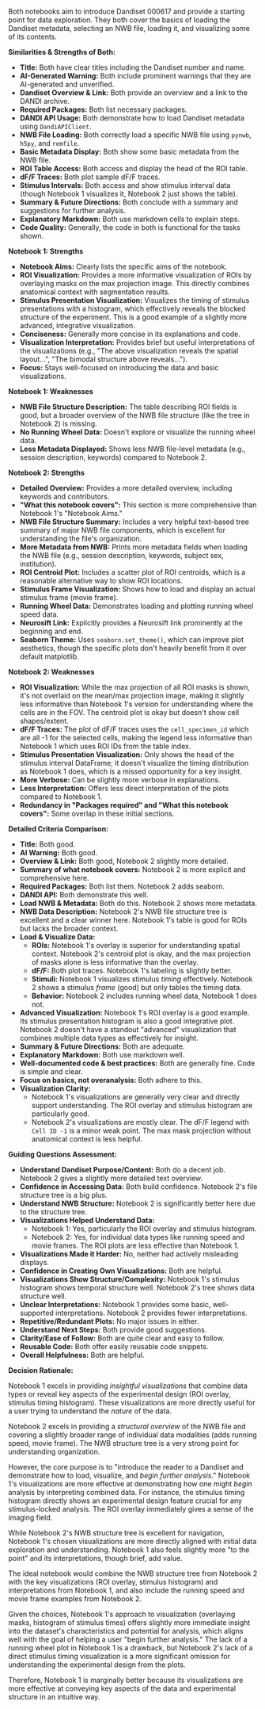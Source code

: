 Both notebooks aim to introduce Dandiset 000617 and provide a starting point for data exploration. They both cover the basics of loading the Dandiset metadata, selecting an NWB file, loading it, and visualizing some of its contents.

**Similarities & Strengths of Both:**
*   **Title:** Both have clear titles including the Dandiset number and name.
*   **AI-Generated Warning:** Both include prominent warnings that they are AI-generated and unverified.
*   **Dandiset Overview & Link:** Both provide an overview and a link to the DANDI archive.
*   **Required Packages:** Both list necessary packages.
*   **DANDI API Usage:** Both demonstrate how to load Dandiset metadata using `DandiAPIClient`.
*   **NWB File Loading:** Both correctly load a specific NWB file using `pynwb`, `h5py`, and `remfile`.
*   **Basic Metadata Display:** Both show some basic metadata from the NWB file.
*   **ROI Table Access:** Both access and display the head of the ROI table.
*   **dF/F Traces:** Both plot sample dF/F traces.
*   **Stimulus Intervals:** Both access and show stimulus interval data (though Notebook 1 visualizes it, Notebook 2 just shows the table).
*   **Summary & Future Directions:** Both conclude with a summary and suggestions for further analysis.
*   **Explanatory Markdown:** Both use markdown cells to explain steps.
*   **Code Quality:** Generally, the code in both is functional for the tasks shown.

**Notebook 1: Strengths**
*   **Notebook Aims:** Clearly lists the specific aims of the notebook.
*   **ROI Visualization:** Provides a more informative visualization of ROIs by overlaying masks on the max projection image. This directly combines anatomical context with segmentation results.
*   **Stimulus Presentation Visualization:** Visualizes the timing of stimulus presentations with a histogram, which effectively reveals the blocked structure of the experiment. This is a good example of a slightly more advanced, integrative visualization.
*   **Conciseness:** Generally more concise in its explanations and code.
*   **Visualization Interpretation:** Provides brief but useful interpretations of the visualizations (e.g., "The above visualization reveals the spatial layout...", "The bimodal structure above reveals...").
*   **Focus:** Stays well-focused on introducing the data and basic visualizations.

**Notebook 1: Weaknesses**
*   **NWB File Structure Description:** The table describing ROI fields is good, but a broader overview of the NWB file structure (like the tree in Notebook 2) is missing.
*   **No Running Wheel Data:** Doesn't explore or visualize the running wheel data.
*   **Less Metadata Displayed:** Shows less NWB file-level metadata (e.g., session description, keywords) compared to Notebook 2.

**Notebook 2: Strengths**
*   **Detailed Overview:** Provides a more detailed overview, including keywords and contributors.
*   **"What this notebook covers":** This section is more comprehensive than Notebook 1's "Notebook Aims."
*   **NWB File Structure Summary:** Includes a very helpful text-based tree summary of major NWB file components, which is excellent for understanding the file's organization.
*   **More Metadata from NWB:** Prints more metadata fields when loading the NWB file (e.g., session description, keywords, subject sex, institution).
*   **ROI Centroid Plot:** Includes a scatter plot of ROI centroids, which is a reasonable alternative way to show ROI locations.
*   **Stimulus Frame Visualization:** Shows how to load and display an actual stimulus frame (movie frame).
*   **Running Wheel Data:** Demonstrates loading and plotting running wheel speed data.
*   **Neurosift Link:** Explicitly provides a Neurosift link prominently at the beginning and end.
*   **Seaborn Theme:** Uses `seaborn.set_theme()`, which can improve plot aesthetics, though the specific plots don't heavily benefit from it over default matplotlib.

**Notebook 2: Weaknesses**
*   **ROI Visualization:** While the max projection of all ROI masks is shown, it's not overlaid on the mean/max projection image, making it slightly less informative than Notebook 1's version for understanding where the cells are in the FOV. The centroid plot is okay but doesn't show cell shapes/extent.
*   **dF/F Traces:** The plot of dF/F traces uses the `cell_specimen_id` which are all -1 for the selected cells, making the legend less informative than Notebook 1 which uses ROI IDs from the table index.
*   **Stimulus Presentation Visualization:** Only shows the head of the stimulus interval DataFrame; it doesn't visualize the timing distribution as Notebook 1 does, which is a missed opportunity for a key insight.
*   **More Verbose:** Can be slightly more verbose in explanations.
*   **Less Interpretation:** Offers less direct interpretation of the plots compared to Notebook 1.
*   **Redundancy in "Packages required" and "What this notebook covers":** Some overlap in these initial sections.

**Detailed Criteria Comparison:**

*   **Title:** Both good.
*   **AI Warning:** Both good.
*   **Overview & Link:** Both good, Notebook 2 slightly more detailed.
*   **Summary of what notebook covers:** Notebook 2 is more explicit and comprehensive here.
*   **Required Packages:** Both list them. Notebook 2 adds seaborn.
*   **DANDI API:** Both demonstrate this well.
*   **Load NWB & Metadata:** Both do this. Notebook 2 shows more metadata.
*   **NWB Data Description:** Notebook 2's NWB file structure tree is excellent and a clear winner here. Notebook 1's table is good for ROIs but lacks the broader context.
*   **Load & Visualize Data:**
    *   **ROIs:** Notebook 1's overlay is superior for understanding spatial context. Notebook 2's centroid plot is okay, and the max projection of masks alone is less informative than the overlay.
    *   **dF/F:** Both plot traces. Notebook 1's labeling is slightly better.
    *   **Stimuli:** Notebook 1 visualizes stimulus *timing* effectively. Notebook 2 shows a stimulus *frame* (good) but only tables the timing data.
    *   **Behavior:** Notebook 2 includes running wheel data, Notebook 1 does not.
*   **Advanced Visualization:** Notebook 1's ROI overlay is a good example. Its stimulus presentation histogram is also a good integrative plot. Notebook 2 doesn't have a standout "advanced" visualization that combines multiple data types as effectively for insight.
*   **Summary & Future Directions:** Both are adequate.
*   **Explanatory Markdown:** Both use markdown well.
*   **Well-documented code & best practices:** Both are generally fine. Code is simple and clear.
*   **Focus on basics, not overanalysis:** Both adhere to this.
*   **Visualization Clarity:**
    *   Notebook 1's visualizations are generally very clear and directly support understanding. The ROI overlay and stimulus histogram are particularly good.
    *   Notebook 2's visualizations are mostly clear. The dF/F legend with `Cell ID -1` is a minor weak point. The max mask projection without anatomical context is less helpful.

**Guiding Questions Assessment:**

*   **Understand Dandiset Purpose/Content:** Both do a decent job. Notebook 2 gives a slightly more detailed text overview.
*   **Confidence in Accessing Data:** Both build confidence. Notebook 2's file structure tree is a big plus.
*   **Understand NWB Structure:** Notebook 2 is significantly better here due to the structure tree.
*   **Visualizations Helped Understand Data:**
    *   Notebook 1: Yes, particularly the ROI overlay and stimulus histogram.
    *   Notebook 2: Yes, for individual data types like running speed and movie frames. The ROI plots are less effective than Notebook 1.
*   **Visualizations Made it Harder:** No, neither had actively misleading displays.
*   **Confidence in Creating Own Visualizations:** Both are helpful.
*   **Visualizations Show Structure/Complexity:** Notebook 1's stimulus histogram shows temporal structure well. Notebook 2's tree shows data structure well.
*   **Unclear Interpretations:** Notebook 1 provides some basic, well-supported interpretations. Notebook 2 provides fewer interpretations.
*   **Repetitive/Redundant Plots:** No major issues in either.
*   **Understand Next Steps:** Both provide good suggestions.
*   **Clarity/Ease of Follow:** Both are quite clear and easy to follow.
*   **Reusable Code:** Both offer easily reusable code snippets.
*   **Overall Helpfulness:** Both are helpful.

**Decision Rationale:**

Notebook 1 excels in providing *insightful visualizations* that combine data types or reveal key aspects of the experimental design (ROI overlay, stimulus timing histogram). These visualizations are more directly useful for a user trying to understand the *nature* of the data.

Notebook 2 excels in providing a *structural overview* of the NWB file and covering a slightly broader range of individual data modalities (adds running speed, movie frame). The NWB structure tree is a very strong point for understanding organization.

However, the core purpose is to "introduce the reader to a Dandiset and demonstrate how to load, visualize, and *begin further analysis*." Notebook 1's visualizations are more effective at demonstrating how one might *begin* analysis by interpreting combined data. For instance, the stimulus timing histogram directly shows an experimental design feature crucial for any stimulus-locked analysis. The ROI overlay immediately gives a sense of the imaging field.

While Notebook 2's NWB structure tree is excellent for navigation, Notebook 1's chosen visualizations are more directly aligned with initial data exploration and understanding. Notebook 1 also feels slightly more "to the point" and its interpretations, though brief, add value.

The ideal notebook would combine the NWB structure tree from Notebook 2 with the key visualizations (ROI overlay, stimulus histogram) and interpretations from Notebook 1, and also include the running speed and movie frame examples from Notebook 2.

Given the choices, Notebook 1's approach to visualization (overlaying masks, histogram of stimulus times) offers slightly more immediate insight into the dataset's characteristics and potential for analysis, which aligns well with the goal of helping a user "begin further analysis." The lack of a running wheel plot in Notebook 1 is a drawback, but Notebook 2's lack of a direct stimulus timing visualization is a more significant omission for understanding the experimental design from the plots.

Therefore, Notebook 1 is marginally better because its visualizations are more effective at conveying key aspects of the data and experimental structure in an intuitive way.